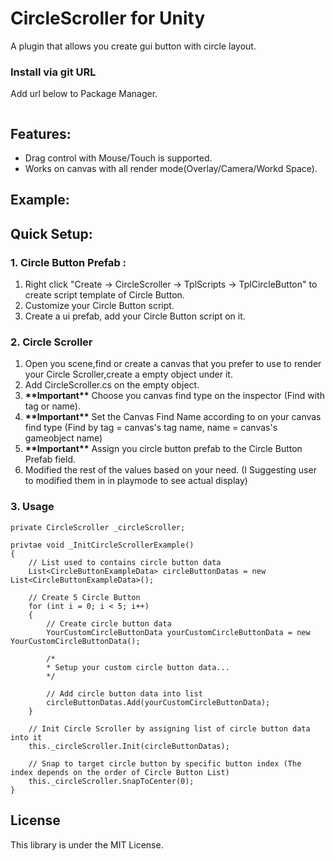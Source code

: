 
# CircleScroller for Unity
A plugin that allows you create gui button with circle layout.

### Install via git URL
Add url below to Package Manager.
``` 

```

## Features:
- Drag control with Mouse/Touch is supported.
- Works on canvas with all render mode(Overlay/Camera/Workd Space).

## Example:

## Quick Setup:

### 1. Circle Button Prefab :
1. Right click "Create -> CircleScroller -> TplScripts -> TplCircleButton" to create script template of Circle Button.
2. Customize your Circle Button script.
3. Create a ui prefab, add your Circle Button script on it.

### 2. Circle Scroller 
1. Open you scene,find or create a canvas that you prefer to use to render your Circle Scroller,create a empty object under it.
2. Add CircleScroller.cs on the empty object.
3. **\*\*Important\*\*** Choose you canvas find type on the inspector (Find with tag or name).
4. **\*\*Important\*\*** Set the Canvas Find Name according to on your canvas find type (Find by tag = canvas's tag name, name = canvas's gameobject name)
5. **\*\*Important\*\*** Assign you circle button prefab to the Circle Button Prefab field.
6. Modified the rest of the values based on your need. (I Suggesting user to modified them in in playmode to see actual display)

### 3. Usage 
```
private CircleScroller _circleScroller;

privtae void _InitCircleScrollerExample()
{
    // List used to contains circle button data
    List<CircleButtonExampleData> circleButtonDatas = new List<CircleButtonExampleData>();
    
    // Create 5 Circle Button
    for (int i = 0; i < 5; i++)
    {
        // Create circle button data
        YourCustomCircleButtonData yourCustomCircleButtonData = new YourCustomCircleButtonData();
        
        /* 
        * Setup your custom circle button data...
        */
        
        // Add circle button data into list
        circleButtonDatas.Add(yourCustomCircleButtonData);
    }
    
    // Init Circle Scroller by assigning list of circle button data into it
    this._circleScroller.Init(circleButtonDatas);
    
    // Snap to target circle button by specific button index (The index depends on the order of Circle Button List)
    this._circleScroller.SnapToCenter(0);
}
```

## License
This library is under the MIT License.
